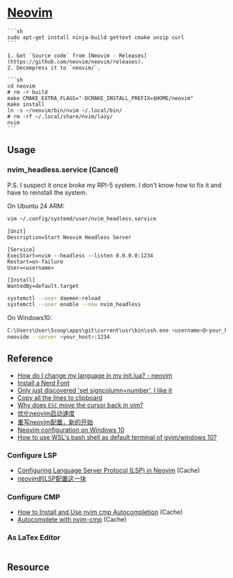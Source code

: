# [Neovim](https://neovim.io/)

````{tab} Ubuntu 22 ARM [^1][^2][^3]
```sh
sudo apt-get install ninja-build gettext cmake unzip curl
```

1. Get `Source code` from [Neovim - Releases](https://github.com/neovim/neovim/releases).
2. Decompress it to `neovim/`.

```sh
cd neovim
# rm -r build
make CMAKE_EXTRA_FLAGS="-DCMAKE_INSTALL_PREFIX=$HOME/neovim"
make install
ln -s ~/neovim/bin/nvim ~/.local/bin/
# rm -rf ~/.local/share/nvim/lazy/
nvim
```
````

## Usage

### nvim_headless.service (Cancel)

P.S. I suspect it once broke my RPI-5 system. I don't know how to fix it and have to reinstall the system.

On Ubuntu 24 ARM:

```sh
vim ~/.config/systemd/user/nvim_headless.service
```

```
[Unit]
Description=Start Neovim Headless Server

[Service]
ExecStart=nvim --headless --listen 0.0.0.0:1234
Restart=on-failure
User=<username>

[Install]
WantedBy=default.target
```

```sh
systemctl --user daemon-reload
systemctl --user enable --now nvim_headless
```

On Windows10:

```sh
C:\Users\User\Scoop\apps\git\current\usr\bin\ssh.exe <username>@<your_host> -L 1234:0.0.0.0:1234 -- /home/<your_host>/.local/bin/nvim --headless --listen 0.0.0.0:1234
neovide --server <your_host>:1234
```

## Reference

- [How do I change my language in my init.lua? - neovim](https://vi.stackexchange.com/questions/36426/how-do-i-change-my-language-in-my-init-lua-neovim)
- [Install a Nerd Font](https://www.lunarvim.org/docs/installation/post-install#install-a-nerd-font)
- [Only just discovered 'set signcolumn=number', I like it](https://www.reddit.com/r/neovim/comments/neaeej/only_just_discovered_set_signcolumnnumber_i_like/)
- [Copy all the lines to clipboard](https://ctan.org/tex-archive/macros/latex/contrib/gitinfo2)
- [Why does `ESC` move the cursor back in vim?](https://unix.stackexchange.com/questions/11402/why-does-esc-move-the-cursor-back-in-vim)
- [优化neovim启动速度](https://www.bilibili.com/video/BV1ohWqeSETr)
- [重写neovim配置，新的开始](https://www.bilibili.com/video/BV1UHWoetEz3)
- [Neovim configuration on Windows 10](https://jdhao.github.io/2018/11/15/neovim_configuration_windows/)
- [How to use WSL's bash shell as default terminal of gvim/windows 10?](https://vi.stackexchange.com/questions/16386/how-to-use-wsls-bash-shell-as-default-terminal-of-gvim-windows-10)

### Configure LSP

- [Configuring Language Server Protocol (LSP) in Neovim](https://linovox.com/configuring-language-server-protocol-lsp-in-neovim/) (Cache)
- [neovim的LSP配置这一块](https://www.bilibili.com/video/BV1iG7rzTEaz)

### Configure CMP

- [How to Install and Use nvim cmp Autocompletion](https://linovox.com/install-and-use-nvim-cmp/) (Cache)
- [Autocomplete with nvim-cmp](https://www.jonashietala.se/blog/2024/05/26/autocomplete_with_nvim-cmp/) (Cache)

### As LaTex Editor

```{include} neovim/latex.md
```

## Resource

```{include} neovide.md
```
```{include} neovim/lazy.nvim.md
```
```{include} neovim/packer.nvim.md
```
```{include} neovim/nvim-treesitter.md
```
```{include} neovim/mason.nvim.md
```
```{include} neovim/blink.cmp.md
```
```{include} neovim/cmp-lsp-rimels.md
```
```{include} neovim/telescope.nvim.md
```
```{include} neovim/nvim-dap.md
```
```{include} neovim/nvim-devdocs.md
```

[^1]: [PPA not working with lazy.nvim](https://www.reddit.com/r/neovim/comments/166fpfb/ppa_not_working_with_lazynvim/)
[^2]: [Neovim - Build prerequisites](https://github.com/neovim/neovim/blob/master/BUILD.md#build-prerequisites)
[^3]: [Install from source](https://github.com/neovim/neovim/blob/master/INSTALL.md#install-from-source)